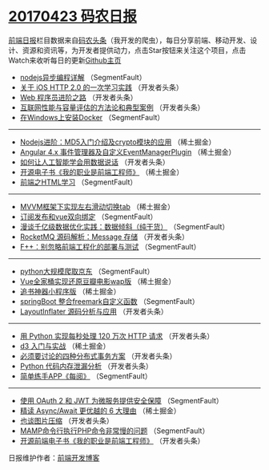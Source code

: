 # [20170423 码农日报](23.md)

[前端日报](http://caibaojian.com/c/news)栏目数据来自[码农头条](http://hao.caibaojian.com/)（我开发的爬虫），每日分享前端、移动开发、设计、资源和资讯等，为开发者提供动力，点击Star按钮来关注这个项目，点击Watch来收听每日的更新[Github主页](https://github.com/kujian/frontendDaily)
* [nodejs异步编程详解](http://hao.caibaojian.com/35696.html) （SegmentFault）
* [关于 iOS HTTP 2.0 的一次学习实践](http://hao.caibaojian.com/35711.html) （开发者头条）
* [Web 程序员进阶之路](http://hao.caibaojian.com/35706.html) （开发者头条）
* [互联网性能与容量评估的方法论和典型案例](http://hao.caibaojian.com/35707.html) （开发者头条）
* [在Windows上安装Docker](http://hao.caibaojian.com/35698.html) （SegmentFault）

***
* [Nodejs进阶：MD5入门介绍及crypto模块的应用](http://hao.caibaojian.com/35668.html) （稀土掘金）
* [Angular 4.x 事件管理器及自定义EventManagerPlugin](http://hao.caibaojian.com/35669.html) （稀土掘金）
* [如何让人工智能学会用数据说话](http://hao.caibaojian.com/35710.html) （开发者头条）
* [开源电子书《我的职业是前端工程师》](http://hao.caibaojian.com/35671.html) （稀土掘金）
* [前端之HTML学习](http://hao.caibaojian.com/35691.html) （SegmentFault）

***
* [MVVM框架下实现左右滑动切换tab](http://hao.caibaojian.com/35672.html) （稀土掘金）
* [订阅发布和vue双向绑定](http://hao.caibaojian.com/35692.html) （SegmentFault）
* [漫谈千亿级数据优化实践：数据倾斜（纯干货）](http://hao.caibaojian.com/35694.html) （SegmentFault）
* [RocketMQ 源码解析：Message 存储](http://hao.caibaojian.com/35705.html) （开发者头条）
* [F++：别忽略前端工程化的部署与测试](http://hao.caibaojian.com/35684.html) （SegmentFault）

***
* [python大规模爬取京东](http://hao.caibaojian.com/35695.html) （SegmentFault）
* [Vue全家桶实现还原豆瓣电影wap版](http://hao.caibaojian.com/35665.html) （稀土掘金）
* [追书神器小程序版](http://hao.caibaojian.com/35666.html) （稀土掘金）
* [springBoot 整合freemark自定义函数](http://hao.caibaojian.com/35697.html) （SegmentFault）
* [LayoutInflater 源码分析与应用](http://hao.caibaojian.com/35709.html) （开发者头条）

***
* [用 Python 实现每秒处理 120 万次 HTTP 请求](http://hao.caibaojian.com/35699.html) （开发者头条）
* [d3 入门与实战](http://hao.caibaojian.com/35670.html) （稀土掘金）
* [必须要讨论的四种分布式事务方案](http://hao.caibaojian.com/35701.html) （开发者头条）
* [Python 代码内存泄漏分析](http://hao.caibaojian.com/35702.html) （开发者头条）
* [简单练手APP《每阅》](http://hao.caibaojian.com/35693.html) （SegmentFault）

***
* [使用 OAuth 2 和 JWT 为微服务提供安全保障](http://hao.caibaojian.com/35683.html) （SegmentFault）
* [精读 Async/Await 更优越的 6 大理由](http://hao.caibaojian.com/35667.html) （稀土掘金）
* [也谈图片压缩](http://hao.caibaojian.com/35708.html) （开发者头条）
* [MAMP命令行执行PHP命令非常慢的问题](http://hao.caibaojian.com/35687.html) （SegmentFault）
* [开源前端电子书《我的职业是前端工程师》](http://hao.caibaojian.com/35700.html) （开发者头条）

日报维护作者：[前端开发博客](http://caibaojian.com/) 